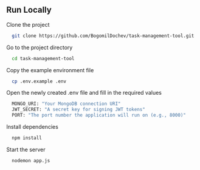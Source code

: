 
## Run Locally

Clone the project

```bash
  git clone https://github.com/BogomilDochev/task-management-tool.git
```

Go to the project directory

```bash
  cd task-management-tool
```

Copy the example environment file

```bash
  cp .env.example .env
```

Open the newly created .env file and fill in the required values
```bash
  MONGO_URI: "Your MongoDB connection URI"
  JWT_SECRET: "A secret key for signing JWT tokens"
  PORT: "The port number the application will run on (e.g., 8000)"
```

Install dependencies

```bash
  npm install
```

Start the server

```bash
  nodemon app.js
```

